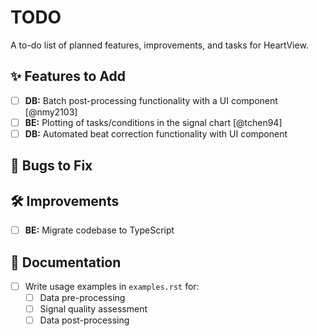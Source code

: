# TODO

A to-do list of planned features, improvements, and tasks for HeartView.

## ✨ Features to Add
- [ ] **DB:** Batch post-processing functionality with a UI component 
  [@nmy2103]
- [ ] **BE:** Plotting of tasks/conditions in the signal chart [@tchen94]
- [ ] **DB:** Automated beat correction functionality with UI component

## 🐛 Bugs to Fix
<!-- Add any bugs to fix with this checklist item: - [ ] -->


## 🛠️ Improvements
- [ ] **BE:** Migrate codebase to TypeScript


## 📕 Documentation
- [ ] Write usage examples in `examples.rst` for:
  - [ ] Data pre-processing
  - [ ] Signal quality assessment
  - [ ] Data post-processing